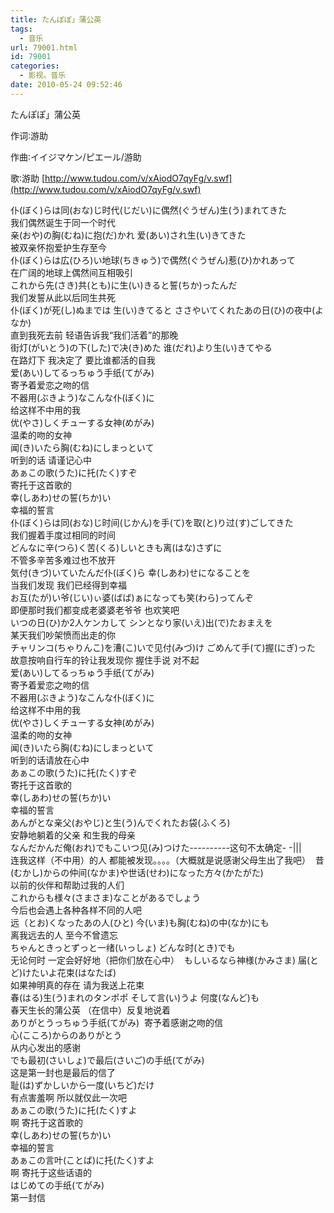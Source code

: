 ```yaml
---
title: たんぽぽ」蒲公英
tags:
  - 音乐
url: 79001.html
id: 79001
categories:
  - 影视。音乐
date: 2010-05-24 09:52:46
---
```


たんぽぽ」蒲公英 

作词∶游助

作曲∶イイジマケン/ピエール/游助

歌∶游助 
 [http://www.tudou.com/v/xAiodO7qyFg/v.swf](http://www.tudou.com/v/xAiodO7qyFg/v.swf)  

仆(ぼく)らは同(おな)じ时代(じだい)に偶然(ぐうぜん)生(う)まれてきた     
我们偶然诞生于同一个时代     
亲(おや)の胸(むね)に抱(だ)かれ 爱(あい)され生(い)きてきた     
被双亲怀抱爱护生存至今     
仆(ぼく)らは広(ひろ)い地球(ちきゅう)で偶然(ぐうぜん)惹(ひ)かれあって     
在广阔的地球上偶然间互相吸引     
これから先(さき)共(とも)に生(い)きると誓(ちか)ったんだ     
我们发誓从此以后同生共死     
仆(ぼく)が死(し)ぬまでは 生(い)きてると ささやいてくれたあの日(ひ)の夜中(よなか)     
直到我死去前 轻语告诉我“我们活着”的那晚     
街灯(がいとう)の下(した)で决(き)めた 谁(だれ)より生(い)きてやる     
在路灯下 我决定了 要比谁都活的自我     
爱(あい)してるっちゅう手纸(てがみ)     
寄予着爱恋之吻的信     
不器用(ぶきよう)なこんな仆(ぼく)に     
给这样不中用的我     
优(やさ)しくチューする女神(めがみ)     
温柔的吻的女神     
闻(き)いたら胸(むね)にしまっといて     
听到的话 请谨记心中     
あぁこの歌(うた)に托(たく)すぞ     
寄托于这首歌的     
幸(しあわ)せの誓(ちか)い     
幸福的誓言     
仆(ぼく)らは同(おな)じ时间(じかん)を手(て)を取(と)り过(す)ごしてきた     
我们握着手度过相同的时间     
どんなに辛(つら)く苦(くる)しいときも离(はな)さずに     
不管多辛苦多难过也不放开     
気付(きづ)いていたんだ仆(ぼく)ら 幸(しあわ)せになることを     
当我们发现 我们已经得到幸福     
お互(たが)い爷(じい)ぃ婆(ばば)ぁになっても笑(わら)ってんぞ     
即便那时我们都变成老婆婆老爷爷 也欢笑吧     
いつの日(ひ)か2人ケンカして シンとなり家(いえ)出(で)たおまえを     
某天我们吵架愤而出走的你     
チャリンコ(ちゃりんこ)を漕(こ)いで见付(みづ)け ごめんて手(て)握(にぎ)った     
故意按响自行车的铃让我发现你 握住手说 对不起     
爱(あい)してるっちゅう手纸(てがみ)     
寄予着爱恋之吻的信     
不器用(ぶきよう)なこんな仆(ぼく)に     
给这样不中用的我     
优(やさ)しくチューする女神(めがみ)     
温柔的吻的女神     
闻(き)いたら胸(むね)にしまっといて     
听到的话请放在心中     
あぁこの歌(うた)に托(たく)すぞ     
寄托于这首歌的     
幸(しあわ)せの誓(ちか)い     
幸福的誓言     
あんがとな亲父(おやじ)と生(う)んでくれたお袋(ふくろ)     
安静地躺着的父亲 和生我的母亲     
なんだかんだ俺(おれ)でもこいつ见(み)つけた----------这句不太确定- -|||     
连我这样（不中用）的人 都能被发现。。。。（大概就是说感谢父母生出了我吧）&#160; 
昔(むかし)からの仲间(なかま)や世话(せわ)になった方々(かたがた)     
以前的伙伴和帮助过我的人们     
これからも様々(さまさま)なことがあるでしょう     
今后也会遇上各种各样不同的人吧     
远（とお)くなったあの人(ひと) 今(いま)も胸(むね)の中(なか)にも     
离我远去的人 至今不曾遗忘     
ちゃんときっとずっと一绪(いっしょ) どんな时(とき)でも     
无论何时 一定会好好地（把你们放在心中）&#160; 
もしいるなら神様(かみさま) 届(とど)けたいよ花束(はなたば)     
如果神明真的存在 请为我送上花束     
春(はる)生(う)まれのタンポポ そして言(い)うよ 何度(なんど)も     
春天生长的蒲公英 （在信中）反复地说着     
ありがとうっちゅう手纸(てがみ)&#160; 
寄予着感谢之吻的信     
心(こころ)からのありがとう     
从内心发出的感谢     
でも最初(さいしょ)で最后(さいご)の手纸(てがみ)     
这是第一封也是最后的信了     
耻(は)ずかしいから一度(いちど)だけ     
有点害羞啊 所以就仅此一次吧     
あぁこの歌(うた)に托(たく)すよ     
啊 寄托于这首歌的     
幸(しあわ)せの誓(ちか)い     
幸福的誓言     
あぁこの言叶(ことば)に托(たく)すよ     
啊 寄托于这些话语的     
はじめての手纸(てがみ)     
第一封信